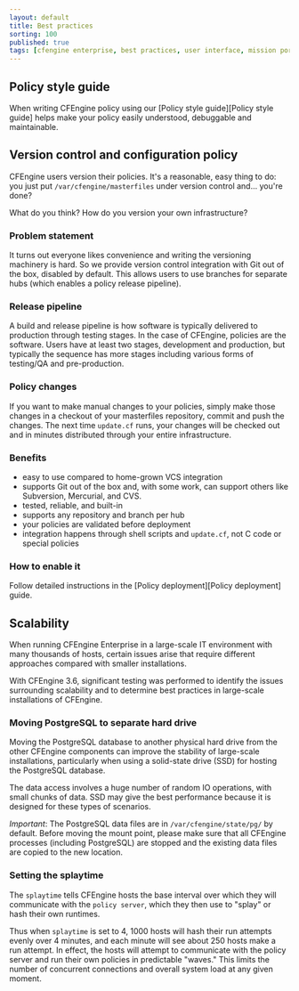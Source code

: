 ```yaml
---
layout: default
title: Best practices
sorting: 100
published: true
tags: [cfengine enterprise, best practices, user interface, mission portal]
---
```


## Policy style guide ##

When writing CFEngine policy using our [Policy style guide][Policy style guide] helps make your policy easily understood, debuggable and maintainable.

## Version control and configuration policy ##

CFEngine users version their policies.  It's a reasonable, easy thing
to do: you just put `/var/cfengine/masterfiles` under version control
and... you're done?

What do you think?  How do you version your own infrastructure?

### Problem statement ###

It turns out everyone likes convenience and writing the versioning
machinery is hard.
So we provide version control integration with Git out of the box, disabled
by default.  This allows users to use branches for separate hubs
(which enables a policy release pipeline).

### Release pipeline ###

A build and release pipeline is how software is typically delivered to
production through testing stages.  In the case of CFEngine, policies
are the software.  Users have at least two stages, development and
production, but typically the sequence has more stages including
various forms of testing/QA and pre-production.

### Policy changes ###

If you want to make manual changes to your policies, simply make those
changes in a checkout of your masterfiles repository, commit and push
the changes. The next time `update.cf` runs, your changes will be
checked out and in minutes distributed through your entire
infrastructure.

### Benefits ###
* easy to use compared to home-grown VCS integration
* supports Git out of the box and, with some work, can support others
  like Subversion, Mercurial, and CVS.
* tested, reliable, and built-in
* supports any repository and branch per hub
* your policies are validated before deployment
* integration happens through shell scripts and `update.cf`, not C
  code or special policies

### How to enable it ###

Follow detailed instructions in the [Policy deployment][Policy deployment] guide.

## Scalability ##

When running CFEngine Enterprise in a large-scale IT environment with many thousands of hosts, certain issues arise that require different approaches compared with smaller installations.

With CFEngine 3.6, significant testing was performed to identify the issues surrounding scalability and to determine best practices in large-scale installations of CFEngine.


### Moving PostgreSQL to separate hard drive ###

Moving the PostgreSQL database to another physical hard drive from the other CFEngine components can improve the stability of large-scale installations, particularly when using a solid-state drive (SSD) for hosting the PostgreSQL database.

The data access involves a huge number of random IO operations, with small chunks of data. SSD may give the best performance because it is designed for these types of scenarios.

*Important*: The PostgreSQL data files are in `/var/cfengine/state/pg/` by default. Before moving the mount point, please make sure that all CFEngine processes (including PostgreSQL) are stopped and the existing data files are copied to the new location.

### Setting the splaytime ###

The `splaytime` tells CFEngine hosts the base interval over which they will communicate with the `policy server`, which they then use to "splay" or hash their own runtimes.

Thus when `splaytime` is set to 4, 1000 hosts will hash their run attempts evenly over 4 minutes, and each minute will see about 250 hosts make a run attempt.  In effect, the hosts will attempt to communicate with the policy server and run their own policies in predictable "waves."  This limits the number of concurrent connections and overall system load at any given moment.
